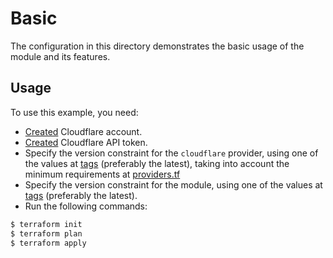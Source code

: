 # Basic

The configuration in this directory demonstrates the basic usage of the module and its features.

## Usage

To use this example, you need:

- [Created](https://support.cloudflare.com/hc/en-us/articles/201720164-Creating-a-Cloudflare-account-and-adding-a-website#6NswogCXqM6TSaxqEf5Bz4) Cloudflare account.
- [Created](https://developers.cloudflare.com/api/tokens/create/) Cloudflare API token.
- Specify the version constraint for the `cloudflare` provider, using one of the values at [tags](https://github.com/cloudflare/terraform-provider-cloudflare/tags) (preferably the latest), taking into account the minimum requirements at [providers.tf](https://github.com/alex-feel/terraform-cloudflare-zone/blob/main/providers.tf)
- Specify the version constraint for the module, using one of the values at [tags](https://github.com/alex-feel/terraform-cloudflare-zone/tags) (preferably the latest).
- Run the following commands:

```bash
$ terraform init
$ terraform plan
$ terraform apply
```
